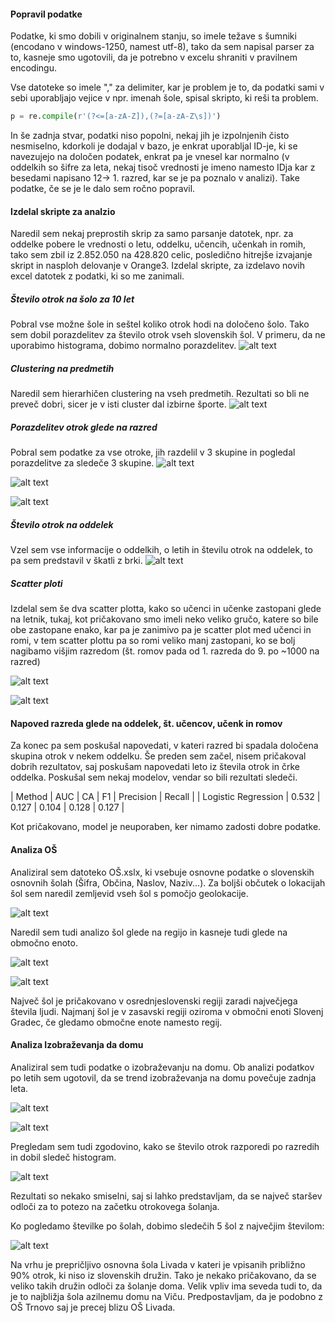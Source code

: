 
#### Popravil podatke
Podatke, ki smo dobili v originalnem stanju, so imele težave s šumniki (encodano v windows-1250, namest utf-8), tako da sem napisal parser za to, kasneje smo ugotovili, da je potrebno v excelu shraniti v pravilnem encodingu.

Vse datoteke so imele "," za delimiter, kar je problem je to, da podatki sami v sebi uporabljajo vejice v npr. imenah šole, spisal skripto, ki reši ta problem.

```python
p = re.compile(r'(?<=[a-zA-Z]),(?=[a-zA-Z\s])')
```

In še zadnja stvar, podatki niso popolni, nekaj jih je izpolnjenih čisto nesmiselno, kdorkoli je dodajal v bazo, je enkrat uporabljal ID-je, ki se navezujejo na določen podatek, enkrat pa je vnesel kar normalno (v oddelkih so šifre za leta, nekaj tisoč vrednosti je imeno namesto IDja kar z besedami napisano 12-> 1. razred, kar se je pa poznalo v analizi). Take podatke, če se je le dalo sem ročno popravil.

#### Izdelal skripte za analzio
Naredil sem nekaj preprostih skrip za samo parsanje datotek, npr. za oddelke pobere le vrednosti o letu, oddelku, učencih, učenkah in romih, tako sem zbil iz 2.852.050 na 428.820 celic, posledično hitrejše izvajanje skript in nasploh delovanje v Orange3. Izdelal skripte, za izdelavo novih excel datotek z podatki, ki so me zanimali.

##### Število otrok na šolo za 10 let
Pobral vse možne šole in seštel koliko otrok hodi na določeno šolo. Tako sem dobil porazdelitev za število otrok vseh slovenskih šol. V primeru, da ne uporabimo histograma, dobimo normalno porazdelitev.
![alt text](https://github.com/pecarprimoz/PR17_PPGAVB/blob/master/slikice/hist_otroci.png?raw=true "Porazdelitev otrok v histogramu.")

##### Clustering na predmetih
Naredil sem hierarhičen clustering na vseh predmetih. Rezultati so bli ne preveč dobri, sicer je v isti cluster dal izbirne športe.
![alt text](https://github.com/pecarprimoz/PR17_PPGAVB/blob/master/slikice/clustering_predmeti.png?raw=true "Hierarhičen clustering na predmetih.")

##### Porazdelitev otrok glede na razred
Pobral sem podatke za vse otroke, jih razdelil v 3 skupine in pogledal porazdelitve za sledeče 3 skupine.
![alt text](https://raw.githubusercontent.com/pecarprimoz/PR17_PPGAVB/master/slikice/ucenci_na_leto.png "Porazdelitev učencov, glede na leto.")

![alt text](https://github.com/pecarprimoz/PR17_PPGAVB/blob/master/slikice/ucenke_na_leto.png?raw=true "Porazdelitev učenk, glede na leto.")

![alt text](https://github.com/pecarprimoz/PR17_PPGAVB/blob/master/slikice/romi_na_leto.png?raw=true "Porazdelitev romov, glede na leto.")

##### Število otrok na oddelek
Vzel sem vse informacije o oddelkih, o letih in številu otrok na oddelek, to pa sem predstavil v škatli z brki.
![alt text](https://github.com/pecarprimoz/PR17_PPGAVB/blob/master/slikice/oddelki_ucenci.png?raw=true "Št. otrok, na oddelek, na leto.")

##### Scatter ploti
Izdelal sem še dva scatter plotta, kako so učenci in učenke zastopani glede na letnik, tukaj, kot pričakovano smo imeli neko veliko gručo, katere so bile obe zastopane enako, kar pa je zanimivo pa je scatter plot med učenci in romi, v tem scatter plottu pa so romi veliko manj zastopani, ko se bolj nagibamo višjim razredom (št. romov pada od 1. razreda do 9. po ~1000 na razred)


![alt text](https://github.com/pecarprimoz/PR17_PPGAVB/blob/master/slikice/scatter_ucenkeXucenci_po_razredih.png?raw=true "Scatter plot, učenci in učenke")

![alt text](https://github.com/pecarprimoz/PR17_PPGAVB/blob/master/slikice/scatter_ucenciXromi_po_razredih.png?raw=true "Scatter plot, učenci in romi")

#### Napoved razreda glede na oddelek, št. učencov, učenk in romov
Za konec pa sem poskušal napovedati, v kateri razred bi spadala določena skupina otrok v nekem oddelku. Še preden sem začel, nisem pričakoval dobrih rezultatov, saj poskušam napovedati leto iz števila otrok in črke oddelka. Poskušal sem nekaj modelov, vendar so bili rezultati sledeči.

| Method                    | AUC    | CA     |  F1     | Precision  | Recall |
| Logistic Regression       | 0.532  | 0.127  |  0.104  | 0.128      | 0.127  |

Kot pričakovano, model je neuporaben, ker nimamo zadosti dobre podatke.

#### Analiza OŠ
Analiziral sem datoteko OŠ.xslx, ki vsebuje osnovne podatke o slovenskih osnovnih šolah (Šifra, Občina, Naslov, Naziv...).
Za boljši občutek o lokacijah šol sem naredil zemljevid vseh šol s pomočjo geolokacije.

![alt text](https://github.com/pecarprimoz/PR17_PPGAVB/blob/master/slikice/sole_slo.PNG?raw=true "Lokacije vseh šol")

Naredil sem tudi analizo šol glede na regijo in kasneje tudi glede na območno enoto.

![alt text](https://github.com/pecarprimoz/PR17_PPGAVB/blob/master/slikice/st_sol_po_regijah.png?raw=true "Število šol na regijo")

![alt text](https://github.com/pecarprimoz/PR17_PPGAVB/blob/master/slikice/st_sol_oe.png?raw=true "Število šol na območno enoto")

Največ šol je pričakovano v osrednjeslovenski regiji zaradi največjega števila ljudi. Najmanj šol je v zasavski regiji oziroma v območni enoti Slovenj Gradec, če gledamo območne enote namesto regij.

#### Analiza Izobraževanja da domu
Analiziral sem tudi podatke o izobraževanju na domu. 
Ob analizi podatkov po letih sem ugotovil, da se trend izobraževanja na domu povečuje zadnja leta.

![alt text](https://github.com/pecarprimoz/PR17_PPGAVB/blob/master/slikice/st_otrok_izob_hist.png?raw=true "Število otrok, ki se izobražujejo doma (histogram)")

![alt text](https://github.com/pecarprimoz/PR17_PPGAVB/blob/master/slikice/st_otrok_izob_line.png?raw=true "Število otrok, ki se izobražujejo doma")

Pregledam sem tudi zgodovino, kako se število otrok razporedi po razredih in dobil sledeč histogram.

![alt text](https://github.com/pecarprimoz/PR17_PPGAVB/blob/master/slikice/st_otrok_izob_po_razredih.png?raw=true "Število otrok po razredih")

Rezultati so nekako smiselni, saj si lahko predstavljam, da se največ staršev odloči za to potezo na začetku otrokovega šolanja.

Ko pogledamo številke po šolah, dobimo sledečih 5 šol z največjim številom:

![alt text](https://github.com/pecarprimoz/PR17_PPGAVB/blob/master/slikice/st_otrok_izob_top5.png?raw=true "Število otrok po šolah")

Na vrhu je prepričljivo osnovna šola Livada v kateri je vpisanih približno 90% otrok, ki niso iz slovenskih družin. Tako je nekako pričakovano, da se veliko takih družin odloči za šolanje doma. Velik vpliv ima seveda tudi to, da je to najbližja šola azilnemu domu na Viču.
Predpostavljam, da je podobno z OŠ Trnovo saj je precej blizu OŠ Livada.
